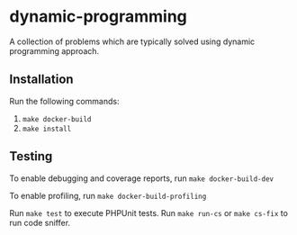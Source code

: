 # dynamic-programming
A collection of problems which are typically solved using dynamic programming approach.

## Installation
Run the following commands:
1. `make docker-build`
2. `make install`

## Testing
To enable debugging and coverage reports, run `make docker-build-dev`

To enable profiling, run `make docker-build-profiling`

Run `make test` to execute PHPUnit tests.
Run `make run-cs` or `make cs-fix` to run code sniffer.
